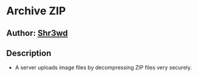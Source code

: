 # Archive ZIP

## Author: [Shr3wd](https://github.com/shr3wcl)

## Description

- A server uploads image files by decompressing ZIP files very securely.